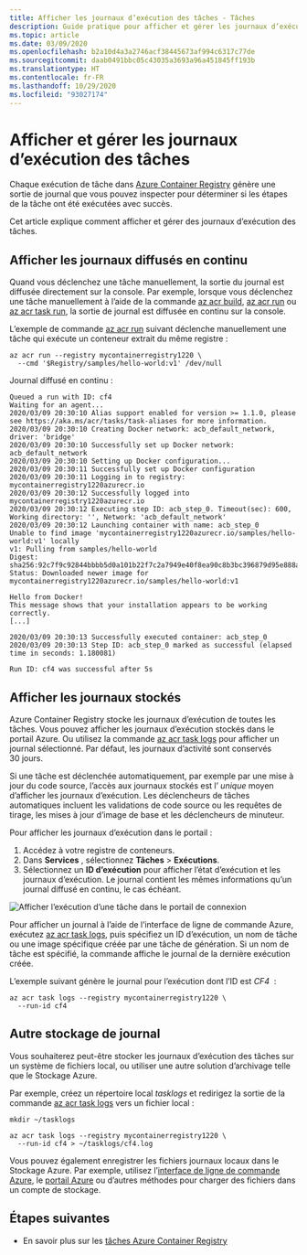 ```yaml
---
title: Afficher les journaux d’exécution des tâches - Tâches
description: Guide pratique pour afficher et gérer les journaux d’exécution générés par les tâches ACR.
ms.topic: article
ms.date: 03/09/2020
ms.openlocfilehash: b2a10d4a3a2746acf38445673af994c6317c77de
ms.sourcegitcommit: daab0491bbc05c43035a3693a96a451845ff193b
ms.translationtype: HT
ms.contentlocale: fr-FR
ms.lasthandoff: 10/29/2020
ms.locfileid: "93027174"
---
```

# <a name="view-and-manage-task-run-logs"></a>Afficher et gérer les journaux d’exécution des tâches

Chaque exécution de tâche dans [Azure Container Registry](container-registry-tasks-overview.md) génère une sortie de journal que vous pouvez inspecter pour déterminer si les étapes de la tâche ont été exécutées avec succès. 

Cet article explique comment afficher et gérer des journaux d’exécution des tâches.

## <a name="view-streamed-logs"></a>Afficher les journaux diffusés en continu

Quand vous déclenchez une tâche manuellement, la sortie du journal est diffusée directement sur la console. Par exemple, lorsque vous déclenchez une tâche manuellement à l’aide de la commande [az acr build](/cli/azure/acr#az-acr-build), [az acr run](/cli/azure/acr#az-acr-run) ou [az acr task run](/cli/azure/acr/task#az-acr-task-run), la sortie de journal est diffusée en continu sur la console. 

L’exemple de commande [az acr run](/cli/azure/acr#az-acr-run) suivant déclenche manuellement une tâche qui exécute un conteneur extrait du même registre :

```azurecli
az acr run --registry mycontainerregistry1220 \
  --cmd '$Registry/samples/hello-world:v1' /dev/null
```

Journal diffusé en continu :

```console
Queued a run with ID: cf4
Waiting for an agent...
2020/03/09 20:30:10 Alias support enabled for version >= 1.1.0, please see https://aka.ms/acr/tasks/task-aliases for more information.
2020/03/09 20:30:10 Creating Docker network: acb_default_network, driver: 'bridge'
2020/03/09 20:30:10 Successfully set up Docker network: acb_default_network
2020/03/09 20:30:10 Setting up Docker configuration...
2020/03/09 20:30:11 Successfully set up Docker configuration
2020/03/09 20:30:11 Logging in to registry: mycontainerregistry1220azurecr.io
2020/03/09 20:30:12 Successfully logged into mycontainerregistry1220azurecr.io
2020/03/09 20:30:12 Executing step ID: acb_step_0. Timeout(sec): 600, Working directory: '', Network: 'acb_default_network'
2020/03/09 20:30:12 Launching container with name: acb_step_0
Unable to find image 'mycontainerregistry1220azurecr.io/samples/hello-world:v1' locally
v1: Pulling from samples/hello-world
Digest: sha256:92c7f9c92844bbbb5d0a101b22f7c2a7949e40f8ea90c8b3bc396879d95e888a
Status: Downloaded newer image for mycontainerregistry1220azurecr.io/samples/hello-world:v1

Hello from Docker!
This message shows that your installation appears to be working correctly.
[...]

2020/03/09 20:30:13 Successfully executed container: acb_step_0
2020/03/09 20:30:13 Step ID: acb_step_0 marked as successful (elapsed time in seconds: 1.180081)

Run ID: cf4 was successful after 5s
```

## <a name="view-stored-logs"></a>Afficher les journaux stockés 

Azure Container Registry stocke les journaux d’exécution de toutes les tâches. Vous pouvez afficher les journaux d’exécution stockés dans le portail Azure. Ou utilisez la commande [az acr task logs](/cli/azure/acr/task#az-acr-task-logs) pour afficher un journal sélectionné. Par défaut, les journaux d’activité sont conservés 30 jours.

Si une tâche est déclenchée automatiquement, par exemple par une mise à jour du code source, l’accès aux journaux stockés est l’ *unique* moyen d’afficher les journaux d’exécution. Les déclencheurs de tâches automatiques incluent les validations de code source ou les requêtes de tirage, les mises à jour d’image de base et les déclencheurs de minuteur.

Pour afficher les journaux d’exécution dans le portail :

1. Accédez à votre registre de conteneurs.
1. Dans **Services** , sélectionnez **Tâches** > **Exécutions**.
1. Sélectionnez un **ID d’exécution** pour afficher l’état d’exécution et les journaux d’exécution. Le journal contient les mêmes informations qu’un journal diffusé en continu, le cas échéant.

![Afficher l’exécution d’une tâche dans le portail de connexion](./media/container-registry-tasks-logs/portal-task-run-logs.png)

Pour afficher un journal à l’aide de l’interface de ligne de commande Azure, exécutez [az acr task logs](/cli/azure/acr/task#az-acr-task-logs), puis spécifiez un ID d’exécution, un nom de tâche ou une image spécifique créée par une tâche de génération. Si un nom de tâche est spécifié, la commande affiche le journal de la dernière exécution créée.

L’exemple suivant génère le journal pour l’exécution dont l’ID est *CF4*  :

```azurecli
az acr task logs --registry mycontainerregistry1220 \
  --run-id cf4
```

## <a name="alternative-log-storage"></a>Autre stockage de journal

Vous souhaiterez peut-être stocker les journaux d’exécution des tâches sur un système de fichiers local, ou utiliser une autre solution d’archivage telle que le Stockage Azure.

Par exemple, créez un répertoire local *tasklogs* et redirigez la sortie de la commande [az acr task logs](/cli/azure/acr/task#az-acr-task-logs) vers un fichier local :

```azurecli
mkdir ~/tasklogs

az acr task logs --registry mycontainerregistry1220 \
  --run-id cf4 > ~/tasklogs/cf4.log
```

Vous pouvez également enregistrer les fichiers journaux locaux dans le Stockage Azure. Par exemple, utilisez l’[interface de ligne de commande Azure](../storage/blobs/storage-quickstart-blobs-cli.md), le [portail Azure](../storage/blobs/storage-quickstart-blobs-portal.md) ou d’autres méthodes pour charger des fichiers dans un compte de stockage.

## <a name="next-steps"></a>Étapes suivantes

* En savoir plus sur les [tâches Azure Container Registry](container-registry-tasks-overview.md)


<!-- LINKS - Internal -->
[azure-cli]: /cli/azure/install-azure-cli
[az-acr-build]: /cli/azure/acr#az-acr-build
[az-acr-pack-build]: /cli/azure/acr/pack#az-acr-pack-build
[az-acr-task]: /cli/azure/acr/task
[az-acr-task-create]: /cli/azure/acr/task#az-acr-task-create
[az-acr-task-run]: /cli/azure/acr/task#az-acr-task-run
[az-acr-task-update]: /cli/azure/acr/task#az-acr-task-update
[az-login]: /cli/azure/reference-index#az-login
[az-login-service-principal]: /cli/azure/authenticate-azure-cli

<!-- IMAGES -->
[quick-build-01-fork]: ./media/container-registry-tutorial-quick-build/quick-build-01-fork.png
[quick-build-02-browser]: ./media/container-registry-tutorial-quick-build/quick-build-02-browser.png
